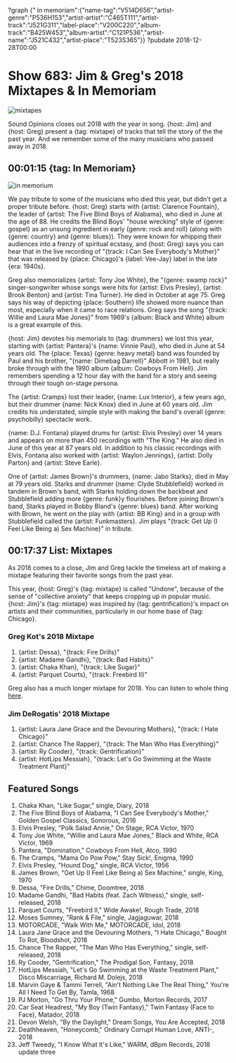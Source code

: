 ?graph {" in memoriam":{"name-tag":"V514D656","artist-genre":"P536H153","artist-artist":"C465T111","artist-track":"J521G311","label-place":"V200C220","album-track":"B425W453","album-artist":"C121P536","artist-name":"J521C432","artist-place":"T523S365"}}
?pubdate 2018-12-28T00:00

# Show 683: Jim & Greg's 2018 Mixtapes & In Memoriam

![mixtapes](https://sound-images.s3.amazonaws.com/images/2018/mixtapes.jpg)

Sound Opinions closes out 2018 with the year in song. {host: Jim} and {host: Greg} present a {tag: mixtape} of tracks that tell the story of the the past year. And we remember some of the many musicians who passed away in 2018.


## 00:01:15 {tag: In Memoriam}
![in memorium](https://sound-images.s3.amazonaws.com/images/2018/2018InMemorium.png)

We pay tribute to some of the musicians who died this year, but didn't get a proper tribute before. {host: Greg} starts with {artist: Clarence Fountain}, the leader of {artist: The Five Blind Boys of Alabama}, who died in June at the age of 88. He credits the Blind Boys' "house wrecking" style of {genre: gospel} as an unsung ingredient in early {genre: rock and roll} (along with {genre: country} and {genre: blues}). They were known for whipping their audiences into a frenzy of spiritual ecstasy, and {host: Greg} says you can hear that in the live recording of "{track: I Can See Everybody's Mother}" that was released by {place: Chicago}'s {label: Vee-Jay} label in the late {era: 1940s}.

Greg also memorializes {artist: Tony Joe White}, the "{genre: swamp rock}" singer-songwriter whose songs were hits for {artist: Elvis Presley}, {artist: Brook Benton} and {artist: Tina Turner}. He died in October at age 75. Greg says his way of depicting {place: Southern} life showed more nuance than most, especially when it came to race relations. Greg says the song "{track: Willie and Laura Mae Jones}" from 1969's {album: Black and White} album is a great example of this. 

{host: Jim} devotes his memorials to {tag: drummers} we lost this year, starting with {artist: Pantera}'s {name: Vinnie Paul}, who died in June at 54 years old. The {place: Texas} {genre: heavy metal} band was founded by Paul and his brother, "{name: Dimebag Darrell}" Abbott in 1981, but really broke through with the 1990 album {album: Cowboys From Hell}. Jim remembers spending a 12 hour day with the band for a story and seeing through their tough on-stage persona. 

The {artist: Cramps} lost their leader, {name: Lux Interior}, a few years ago, but their drummer {name: Nick Knox} died in June at 60 years old. Jim credits his understated, simple style with making the band's overall {genre: psychobilly} spectacle work. 

{name: D.J. Fontana} played drums for {artist: Elvis Presley} over 14 years and appears on more than 450 recordings with "The King." He also died in June of this year at 87 years old. In addition to his classic recordings with Elvis, Fontana also worked with {artist: Waylon Jennings}, {artist: Dolly Parton} and {artist: Steve Earle}. 

One of {artist: James Brown}'s drummers, {name: Jabo Starks}, died in May at 79 years old. Starks and drummer {name: Clyde Stubblefield} worked in tandem in Brown's band, with Starks holding down the backbeat and Stubblefield adding more {genre: funk}y flourishes. Before joining Brown's band, Starks played in Bobby Bland's {genre: blues} band. After working with Brown, he went on the play with {artist: BB King} and in a group with Stubblefield called the {artist: Funkmasters}. Jim plays "{track: Get Up (I Feel Like Being a) Sex Machine}" in tribute. 


## 00:17:37 List: Mixtapes

As 2018 comes to a close,  Jim and Greg tackle the timeless art of making a mixtape featuring their favorite songs from the past year. 

This year, {host:  Greg}'s {tag: mixtape} is called "Undone", because of the sense of "collective anxiety" that keeps cropping up in popular music. {host: Jim}'s {tag: mixtape} was inspired by {tag: gentrification}'s impact on artists and their communities, particularly in our home base of {tag: Chicago}.

### Greg Kot's 2018 Mixtape
1. {artist: Dessa}, "{track: Fire Drills}"
1. {artist: Madame Gandhi}, "{track: Bad Habits}"
1. {artist: Chaka Khan}, "{track: Like Sugar}"
1. {artist: Parquet Courts}, "{track: Freebird II}"

Greg also has a much longer mixtape for 2018. You can listen to whole thing [here](https://open.spotify.com/playlist/6eigkjgDoP7C3yMuI8kqm7).

### Jim DeRogatis' 2018 Mixtape
1. {artist: Laura Jane Grace and the Devouring Mothers}, "{track: I Hate Chicago}"
1. {artist: Chance The Rapper}, "{track: The Man Who Has Everything}"
1. {artist: Ry Cooder}, "{track: Gentrification}"
1. {artist: HotLips Messiah}, "{track: Let's Go Swimming at the Waste Treatment Plant}"

## Featured Songs

1. Chaka Khan, "Like Sugar," single, Diary, 2018
1. The Five Blind Boys of Alabama, "I Can See Everybody's Mother," Golden Gospel Classics, Sonorous, 2016
1. Elvis Presley, "Polk Salad Annie," On Stage, RCA Victor, 1970
1. Tony Joe White, "Willie and Laura Mae Jones," Black and White, RCA Victor, 1969
1. Pantera, "Domination," Cowboys From Hell, Atco, 1990
1. The Cramps, "Mama Oo Pow Pow," Stay Sick!, Enigma, 1990
1. Elvis Presley, "Hound Dog," single, RCA Victor, 1956
1. James Brown, "Get Up (I Feel Like Being a) Sex Machine," single, King, 1970
1. Dessa, "Fire Drills," Chime, Doomtree, 2018
1. Madame Gandhi, "Bad Habits (feat. Zach Witness)," single, self-released, 2018
1. Parquet Courts, "Freebird II," Wide Awake!, Rough Trade, 2018
1. Moses Sumney, "Rank & File," single, Jagjaguwar, 2018
1. MOTORCADE, "Walk With Me," MOTORCADE, Idol, 2018
1. Laura Jane Grace and the Devouring Mothers, "I Hate Chicago," Bought To Rot, Bloodshot, 2018
1. Chance The Rapper, "The Man Who Has Everything," single, self-released, 2018
1. Ry Cooder, "Gentrification," The Prodigal Son, Fantasy, 2018
1. HotLips Messiah, "Let's Go Swimming at the Waste Treatment Plant," Disco Miscarriage, Richard M. Dolejs, 2018
1. Marvin Gaye & Tammi Terrell, "Ain't Nothing Like The Real Thing," You're All I Need To Get By, Tamla, 1968
1. PJ Morton, "Go Thru Your Phone," Gumbo, Morton Records, 2017
1. Car Seat Headrest, "My Boy (Twin Fantasy)," Twin Fantasy (Face to Face), Matador, 2018
1. Devon Welsh, "By the Daylight," Dream Songs, You Are Accepted, 2018
1. Deathheaven, "Honeycomb," Ordinary Corrupt Human Love, ANTI-, 2018
1. Jeff Tweedy, "I Know What It's Like," WARM, dBpm Records, 2018
update three
